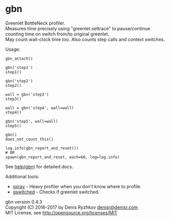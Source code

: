 gbn
===

Greenlet BottleNeck profiler.  
Measures time precisely using "greenlet.settrace" to pause/continue counting time on switch from/to original greenlet.  
May count wall-clock time too. Also counts step calls and context switches.  

Usage:

    gbn_attach()

    gbn('step1')
    step1()

    gbn('step2')
    step2()

    wall = gbn('step3')
    step3()

    wall = gbn('step4', wall=wall)
    step4()

    gbn('step5', wall=wall)
    step5()

    gbn()
    does_not_count_this()

    log.info(gbn_report_and_reset())
    # OR
    spawn(gbn_report_and_reset, each=60, log=log.info)

See [help(gbn)](https://github.com/denis-ryzhkov/gbn/blob/master/gbn.py#L152) for detailed docs.

Additional tools:
* [gxray](https://github.com/denis-ryzhkov/gbn/blob/master/gxray.py) - Heavy profiler when you don't know where to profile.
* [gswitched](https://github.com/denis-ryzhkov/gbn/blob/master/gswitched.py) - Checks if greenlet switched.

gbn version 0.4.3  
Copyright (C) 2016-2017 by Denis Ryzhkov <denisr@denisr.com>  
MIT License, see http://opensource.org/licenses/MIT
